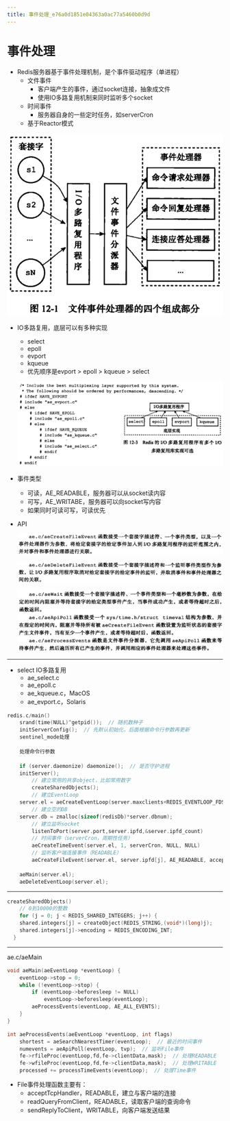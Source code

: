 ```yaml
---
title: 事件处理_e76a0d1851e04363a0ac77a5460b0d9d
---
```


# 事件处理

- Redis服务器基于事件处理机制，是个事件驱动程序（单进程）
    - 文件事件
        - 客户端产生的事件，通过socket连接，抽象成文件
        - 使用IO多路复用机制来同时监听多个socket
    - 时间事件
        - 服务器自身的一些定时任务，如serverCron
    - 基于Reactor模式

![2022-05-02_11-23-26](事件处理%20e76a0d1851e04363a0ac77a5460b0d9d/2022-05-02_11-23-26.png)

- IO多路复用，底层可以有多种实现
    - select
    - epoll
    - evport
    - kqueue
    - 优先顺序是evport > epoll > kqueue > select
    
    ![Untitled 1](assets/aa6e14799d755e17a379a480ba391022.png)
    
- 事件类型
    - 可读，AE_READABLE，服务器可以从socket读内容
    - 可写，AE_WRITABE，服务器可以向socket写内容
    - 如果同时可读可写，可读优先
- API
    
    ![Untitled 2](assets/e10e553f56d019fc4da700be930b81ed.png)
    
    ![Untitled 3](assets/a9c2ac5c207d8d250c56d263a3296a54.png)
    
    ![Untitled 4](assets/ea1a58983789733631c92f471b5c1ce8.png)
    

---

- select IO多路复用
    - ae_select.c
    - ae_epoll.c
    - ae_kqueue.c，MacOS
    - ae_evport.c，Solaris

```c
redis.c/main()
	srand(time(NULL)^getpid());  // 随机数种子
	initServerConfig();  // 先默认初始化，后面根据命令行参数再更新
	sentinel_mode处理
	
	处理命令行参数

	if (server.daemonize) daemonize();  // 是否守护进程
	initServer();
		// 建立常用的共享object，比如常用数字
		createSharedObjects();
		// 建立EventLoop
    server.el = aeCreateEventLoop(server.maxclients+REDIS_EVENTLOOP_FDSET_INCR);
		// 建立空的DB
    server.db = zmalloc(sizeof(redisDb)*server.dbnum);
		// 建立监听socket
		listenToPort(server.port,server.ipfd,&server.ipfd_count)
		// 时间事件（serverCron，周期性任务）
		aeCreateTimeEvent(server.el, 1, serverCron, NULL, NULL)
		// 监听客户端连接事件（READABLE）
		aeCreateFileEvent(server.el, server.ipfd[j], AE_READABLE, acceptTcpHandler,NULL)

	aeMain(server.el);
	aeDeleteEventLoop(server.el);
```

---

```c
createSharedObjects()
	// 0到10000的整数
	for (j = 0; j < REDIS_SHARED_INTEGERS; j++) {
    shared.integers[j] = createObject(REDIS_STRING,(void*)(long)j);
    shared.integers[j]->encoding = REDIS_ENCODING_INT;
  }
```

---

ae.c/aeMain

```c
void aeMain(aeEventLoop *eventLoop) {
    eventLoop->stop = 0;
    while (!eventLoop->stop) {
        if (eventLoop->beforesleep != NULL)
            eventLoop->beforesleep(eventLoop);
        aeProcessEvents(eventLoop, AE_ALL_EVENTS);
    }
}
```

```c
int aeProcessEvents(aeEventLoop *eventLoop, int flags)
	shortest = aeSearchNearestTimer(eventLoop);  // 最近的时间事件
	numevents = aeApiPoll(eventLoop, tvp);  // 监听File事件
	fe->rfileProc(eventLoop,fd,fe->clientData,mask);  // 处理READABLE
	fe->wfileProc(eventLoop,fd,fe->clientData,mask);  // 处理WRITABLE
	processed += processTimeEvents(eventLoop);  // 处理Time事件
```

- File事件处理函数主要有：
    - acceptTcpHandler，READABLE，建立与客户端的连接
    - readQueryFromClient，READABLE，读取客户端的查询命令
    - sendReplyToClient，WRITABLE，向客户端发送结果